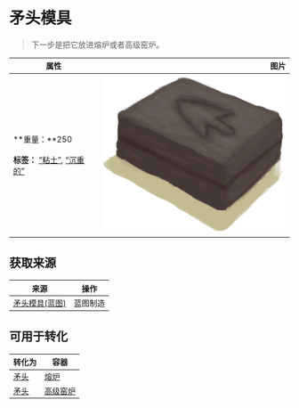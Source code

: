 # 矛头模具  
> 下一步是把它放进熔炉或者高级窑炉。  
  
  属性  |   图片   
 ----  |  ----:   
 **重量：**250<br><br>**标签：**	[“粘土”](tag_Clay.md), [“沉重的”](tag_Heavy.md)  |  ![](Sprite/MoldSpear.png)   
  
## 获取来源  
来源  |  操作  
----  |  ----  
[矛头模具(蓝图)](Bp_MoldSpear.md)  |  蓝图制造  
## 可用于转化  
转化为  |  容器  
----  |  ----  
[矛头](SpearHead.md)  |  [熔炉](Forge.md)  
[矛头](SpearHead.md)  |  [高级窑炉](KilnAdvanced.md)  
